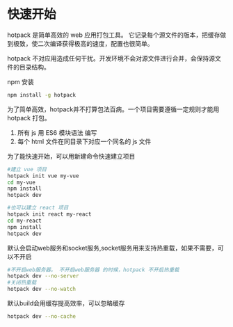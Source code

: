 # 快速开始

hotpack 是简单高效的 web 应用打包工具。 它记录每个源文件的版本，把缓存做到极致，使二次编译获得极高的速度，配置也很简单。

hotpack 不对应用造成任何干扰。开发环境不会对源文件进行合并，会保持源文件的目录结构。
 
npm 安装

``` bash
npm install -g hotpack
```

为了简单高效，hotpack并不打算包法百病。一个项目需要遵循一定规则才能用 hotpack 打包。

1. 所有 js 用 ES6 模块语法 编写
2. 每个 html 文件在同目录下对应一个同名的 js 文件

为了能快速开始，可以用新建命令快速建立项目

``` bash
#建立 vue 项目
hotpack init vue my-vue
cd my-vue
npm install
hotpack dev

#也可以建立 react 项目
hotpack init react my-react
cd my-react
npm install
hotpack dev
```
默认会启动web服务和socket服务,socket服务用来支持热重载，如果不需要，可以不开启

``` bash
#不开启web服务器。 不开启web服务器 的时候，hotpack 不开启热重载
hotpack dev --no-server
#关闭热重载
hotpack dev --no-watch
```

默认build会用缓存提高效率，可以忽略缓存

``` bash
hotpack dev --no-cache
```